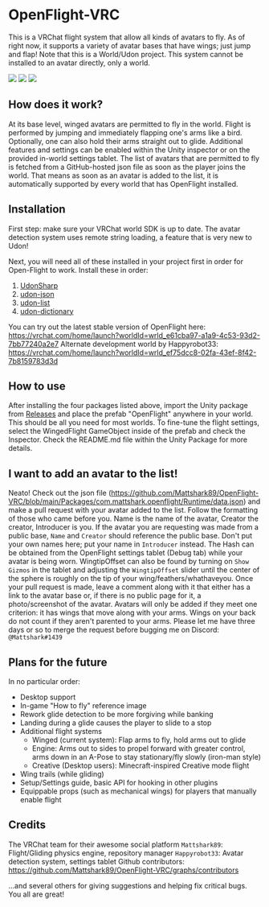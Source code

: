 # OpenFlight-VRC

This is a VRChat flight system that allow all kinds of avatars to fly. As of right now, it supports a variety of avatar bases that have wings; just jump and flap!
Note that this is a World/Udon project. This system cannot be installed to an avatar directly, only a world.

![](https://byob.yarr.is/Mattshark89/OpenFlight-VRC/unique_avatar_count)
![](https://byob.yarr.is/Mattshark89/OpenFlight-VRC/total_avatar_count)
![](https://byob.yarr.is/Mattshark89/OpenFlight-VRC/unique_hash_count)

## How does it work?

At its base level, winged avatars are permitted to fly in the world. Flight is performed by jumping and immediately flapping one's arms like a bird. Optionally, one can also hold their arms straight out to glide. Additional features and settings can be enabled within the Unity inspector or on the provided in-world settings tablet.
The list of avatars that are permitted to fly is fetched from a GitHub-hosted json file as soon as the player joins the world. That means as soon as an avatar is added to the list, it is automatically supported by every world that has OpenFlight installed.


## Installation

First step: make sure your VRChat world SDK is up to date. The avatar detection system uses remote string loading, a feature that is very new to Udon!

Next, you will need all of these installed in your project first in order for Open-Flight to work. Install these in order:
1. [UdonSharp](https://github.com/MerlinVR/UdonSharp)
2. [udon-json](https://github.com/koyashiro/udon-json)
3. [udon-list](https://github.com/koyashiro/udon-list)
4. [udon-dictionary](https://github.com/koyashiro/udon-dictionary)

You can try out the latest stable version of OpenFlight here: https://vrchat.com/home/launch?worldId=wrld_e61cba97-a1a9-4c53-93d2-7bb77240a2e7
Alternate development world by Happyrobot33: https://vrchat.com/home/launch?worldId=wrld_ef75dcc8-02fa-43ef-8f42-7b8159783d3d


## How to use

After installing the four packages listed above, import the Unity package from [Releases](https://github.com/Mattshark89/OpenFlight-VRC/releases) and place the prefab "OpenFlight" anywhere in your world. This should be all you need for most worlds.
To fine-tune the flight settings, select the WingedFlight GameObject inside of the prefab and check the Inspector. Check the README.md file within the Unity Package for more details.


## I want to add an avatar to the list!

Neato! Check out the json file (https://github.com/Mattshark89/OpenFlight-VRC/blob/main/Packages/com.mattshark.openflight/Runtime/data.json) and make a pull request with your avatar added to the list. Follow the formatting of those who came before you.
Name is the name of the avatar, Creator the creator, Introducer is you. If the avatar you are requesting was made from a public base, `Name` and `Creator` should reference the public base. Don't put your own names here; put your name in `Introducer` instead.
The Hash can be obtained from the OpenFlight settings tablet (Debug tab) while your avatar is being worn. WingtipOffset can also be found by turning on `Show Gizmos` in the tablet and adjusting the `WingtipOffset` slider until the center of the sphere is roughly on the tip of your wing/feathers/whathaveyou.
Once your pull request is made, leave a comment along with it that either has a link to the avatar base or, if there is no public page for it, a photo/screenshot of the avatar.
Avatars will only be added if they meet one criterion: it has wings that move along with your arms. Wings on your back do not count if they aren't parented to your arms.
Please let me have three days or so to merge the request before bugging me on Discord: `@Mattshark#1439`


## Plans for the future

In no particular order:
- Desktop support
- In-game "How to fly" reference image
- Rework glide detection to be more forgiving while banking
- Landing during a glide causes the player to slide to a stop
- Additional flight systems
  - Winged (current system): Flap arms to fly, hold arms out to glide
  - Engine: Arms out to sides to propel forward with greater control, arms down in an A-Pose to stay stationary/fly slowly (iron-man style)
  - Creative (Desktop users): Minecraft-inspired Creative mode flight
- Wing trails (while gliding)
- Setup/Settings guide, basic API for hooking in other plugins
- Equippable props (such as mechanical wings) for players that manually enable flight


## Credits

The VRChat team for their awesome social platform
`Mattshark89`: Flight/Gliding physics engine, repository manager
`Happyrobot33`: Avatar detection system, settings tablet
Github contributors: https://github.com/Mattshark89/OpenFlight-VRC/graphs/contributors

...and several others for giving suggestions and helping fix critical bugs. You all are great!
